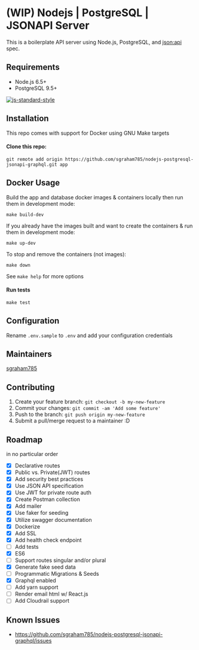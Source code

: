 # (WIP) Nodejs | PostgreSQL | JSONAPI Server

This is a boilerplate API server using Node.js, PostgreSQL, and [json:api](http://jsonapi.org/) spec.  

## Requirements
- Node.js 6.5+
- PostgreSQL 9.5+

[![js-standard-style](https://cdn.rawgit.com/feross/standard/master/badge.svg)](https://github.com/feross/standard)

## Installation

This repo comes with support for Docker using GNU Make targets

#### Clone this repo:

`git remote add origin https://github.com/sgraham785/nodejs-postgresql-jsonapi-graphql.git app`

## Docker Usage

Build the app and database docker images & containers locally then run them in development mode:

`make build-dev`

If you already have the images built and want to create the containers & run them in development mode:

`make up-dev`

To stop and remove the containers (not images):

`make down`

See `make help` for more options 

#### Run tests

```
make test
```

## Configuration

Rename `.env.sample` to `.env` and add your configuration credentials


## Maintainers

[sgraham785](https://github.com/sgraham785)

## Contributing

1. Create your feature branch: `git checkout -b my-new-feature`
2. Commit your changes: `git commit -am 'Add some feature'`
3. Push to the branch: `git push origin my-new-feature`
4. Submit a pull/merge request to a maintainer :D

## Roadmap
in no particular order

- [x] Declarative routes
- [x] Public vs. Private(JWT) routes
- [x] Add security best practices
- [x] Use JSON API specification
- [x] Use JWT for private route auth
- [x] Create Postman collection
- [x] Add mailer
- [x] Use faker for seeding
- [x] Utilize swagger documentation
- [x] Dockerize
- [x] Add SSL
- [x] Add health check endpoint
- [ ] Add tests
- [x] ES6
- [ ] Support routes singular and/or plural
- [x] Generate fake seed data
- [ ] Programmatic Migrations & Seeds
- [x] Graphql enabled
- [ ] Add yarn support
- [ ] Render email html w/ React.js
- [ ] Add Cloudrail support

## Known Issues
* https://github.com/sgraham785/nodejs-postgresql-jsonapi-graphql/issues
